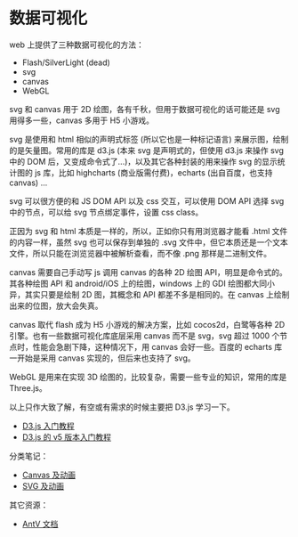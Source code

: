 # 数据可视化

web 上提供了三种数据可视化的方法：

- Flash/SilverLight (dead)
- svg
- canvas
- WebGL

svg 和 canvas 用于 2D 绘图，各有千秋，但用于数据可视化的话可能还是 svg 用得多一些，canvas 多用于 H5 小游戏。

svg 是使用和 html 相似的声明式标签 (所以它也是一种标记语言) 来展示图，绘制的是矢量图。常用的库是 d3.js (本来 svg 是声明式的，但使用 d3.js 来操作 svg 中的 DOM 后，又变成命令式了...)，以及其它各种封装的用来操作 svg 的显示统计图的 js 库，比如 highcharts (商业版需付费)，echarts (出自百度，也支持 canvas) ...

svg 可以很方便的和 JS DOM API 以及 css 交互，可以使用 DOM API 选择 svg 中的节点，可以给 svg 节点绑定事件，设置 css class。

正因为 svg 和 html 本质是一样的，所以，正如你只有用浏览器才能看 .html 文件的内容一样，虽然 svg 也可以保存到单独的 .svg 文件中，但它本质还是一个文本文件，所以只能在浏览览器中被解析查看，而不像 .png 那样是二进制文件。

canvas 需要自己手动写 js 调用 canvas 的各种 2D 绘图 API，明显是命令式的。其各种绘图 API 和 android/iOS 上的绘图，windows 上的 GDI 绘图都大同小异，其实只要是绘制 2D 图，其概念和 API 都差不多是相同的。在 canvas 上绘制出来的位图，放大会失真。

canvas 取代 flash 成为 H5 小游戏的解决方案，比如 cocos2d，白鹭等各种 2D 引擎。也有一些数据可视化库底层采用 canvas 而不是 svg，svg 超过 1000 个节点时，性能会急剧下降，这种情况下，用 canvas 会好一些。百度的 echarts 库一开始是采用 canvas 实现的，但后来也支持了 svg。

WebGL 是用来在实现 3D 绘图的，比较复杂，需要一些专业的知识，常用的库是 Three.js。

以上只作大致了解，有空或有需求的时候主要把 D3.js 学习一下。

- [D3.js 入门教程](http://wiki.jikexueyuan.com/project/d3wiki/)
- [D3.js 的 v5 版本入门教程](https://blog.csdn.net/qq_34414916/article/category/7608878)

分类笔记：

- [Canvas 及动画](../code/visualize/canvas-and-animation/README.md)
- [SVG 及动画](../code/visualize/svg-and-animation/README.md)

其它资源：

- [AntV 文档](https://www.yuque.com/antv)
